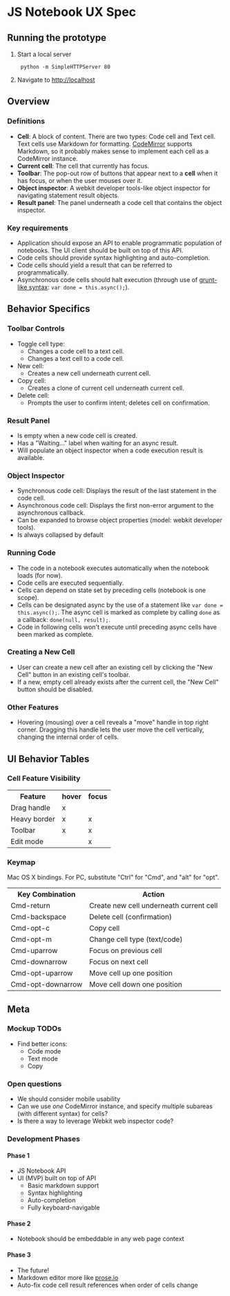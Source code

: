 JS Notebook UX Spec
===================

## Running the prototype

1. Start a local server

        python -m SimpleHTTPServer 80

2. Navigate to [http://localhost](http://localhost)

## Overview

### Definitions
- **Cell**: A block of content. There are two types: Code cell and Text cell. Text cells use Markdown for formatting. [CodeMirror](http://codemirror.net/) supports Markdown, so it probably makes sense to implement each cell as a CodeMirror instance.
- **Current cell**: The cell that currently has focus.
- **Toolbar**: The pop-out row of buttons that appear next to a **cell** when it has focus, or when the user mouses over it.
- **Object inspector**: A webkit developer tools-like object inspector for navigating statement result objects.
- **Result panel**: The panel underneath a code cell that contains the object inspector.

### Key requirements
- Application should expose an API to enable programmatic population of notebooks. The UI client should be built on top of this API.
- Code cells should provide syntax highlighting and auto-completion.
- Code cells should yield a result that can be referred to programmatically.
- Asynchronous code cells should halt execution (through use of [grunt-like syntax](http://gruntjs.com/creating-tasks#custom-tasks): `var done = this.async();`).

## Behavior Specifics

### Toolbar Controls
- Toggle cell type:
  - Changes a code cell to a text cell.
  - Changes a text cell to a code cell.
- New cell:
  - Creates a new cell underneath current cell.
- Copy cell:
  - Creates a clone of current cell underneath current cell.
- Delete cell:
  - Prompts the user to confirm intent; deletes cell on confirmation.

### Result Panel
- Is empty when a new code cell is created.
- Has a "Waiting..." label when waiting for an async result.
- Will populate an object inspector when a code execution result is available.

### Object Inspector
- Synchronous code cell: Displays the result of the last statement in the code cell.
- Asynchronous code cell: Displays the first non-error argument to the asynchronous callback.
- Can be expanded to browse object properties (model: webkit developer tools).
- Is always collapsed by default

### Running Code
- The code in a notebook executes automatically when the notebook loads (for now).
- Code cells are executed sequentially.
- Cells can depend on state set by preceding cells (notebook is one scope).
- Cells can be designated async by the use of a statement like `var done = this.async();`. The async cell is marked as complete by calling `done` as a callback: `done(null, result);`.
- Code in following cells won't execute until preceding async cells have been marked as complete.

### Creating a New Cell

- User can create a new cell after an existing cell by clicking the "New Cell" button in an existing cell's toolbar.
- If a new, empty cell already exists after the current cell, the "New Cell" button should be disabled.

### Other Features
- Hovering (mousing) over a cell reveals a "move" handle in top right corner. Dragging this handle lets the user move the cell vertically, changing the internal order of cells.

## UI Behavior Tables

### Cell Feature Visibility
<table>
  <tr><th>Feature</th><th>hover</th><th>focus</th></tr>
  <tr><td>Drag handle</td><td>x</td><td></td></tr>
  <tr><td>Heavy border</td><td>x</td><td>x</td></tr>
  <tr><td>Toolbar</td><td>x</td><td>x</td></tr>
  <tr><td>Edit mode</td><td></td><td>x</td></tr>
</table>

### Keymap

Mac OS X bindings. For PC, substitute "Ctrl" for "Cmd", and "alt" for "opt".

<table>
  <tr><th>Key Combination</th><th>Action</th></tr>
  <tr><td>Cmd-return</td><td>Create new cell underneath current cell</td></tr>
  <tr><td>Cmd-backspace</td><td>Delete cell (confirmation)</td></tr>
  <tr><td>Cmd-opt-c</td><td>Copy cell</td></tr>
  <tr><td>Cmd-opt-m</td><td>Change cell type (text/code)</td></tr>
  <tr><td>Cmd-uparrow</td><td>Focus on previous cell</td></tr>
  <tr><td>Cmd-downarrow</td><td>Focus on next cell</td></tr>
  <tr><td>Cmd-opt-uparrow</td><td>Move cell up one position</td></tr>
  <tr><td>Cmd-opt-downarrow</td><td>Move cell down one position</td></tr>
</table>

## Meta

### Mockup TODOs

- Find better icons:
  - Code mode
  - Text mode
  - Copy

### Open questions

- We should consider mobile usability
- Can we use _one_ CodeMirror instance, and specify multiple subareas (with different syntax) for cells?
- Is there a way to leverage Webkit web inspector code?

### Development Phases

#### Phase 1
- JS Notebook API
- UI (MVP) built on top of API
  - Basic markdown support
  - Syntax highlighting
  - Auto-completion
  - Fully keyboard-navigable

#### Phase 2
- Notebook should be embeddable in any web page context

#### Phase 3
- The future!
- Markdown editor more like [prose.io](http://prose.io/)
- Auto-fix code cell result references when order of cells change
